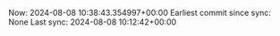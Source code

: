 Now: 2024-08-08 10:38:43.354997+00:00 Earliest commit since sync: None Last sync: 2024-08-08 10:12:42+00:00

